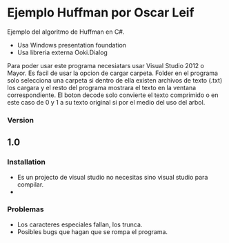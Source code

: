 # Ejemplo Huffman por Oscar Leif

Ejemplo del algoritmo de Huffman en C#.

  - Usa Windows presentation foundation
  - Usa libreria externa Ooki.Dialog

Para poder usar este programa necesiatars usar Visual Studio 2012 o Mayor. Es facil de usar la opcion de cargar carpeta. Folder en el programa solo selecciona una carpeta si dentro de ella existen archivos de texto (.txt) los cargara y el resto del programa mostrara el texto en la ventana correspondiente. El boton decode solo convierte el texto comprimido o en este caso de 0 y 1 a su texto original si por el medio del uso del arbol.

### Version
## 1.0
### Installation

* Es un projecto de visual studio no necesitas sino visual studio para compilar.
* 
### Problemas 
 * Los caracteres especiales fallan, los trunca.
 * Posibles bugs que hagan que se rompa el programa.